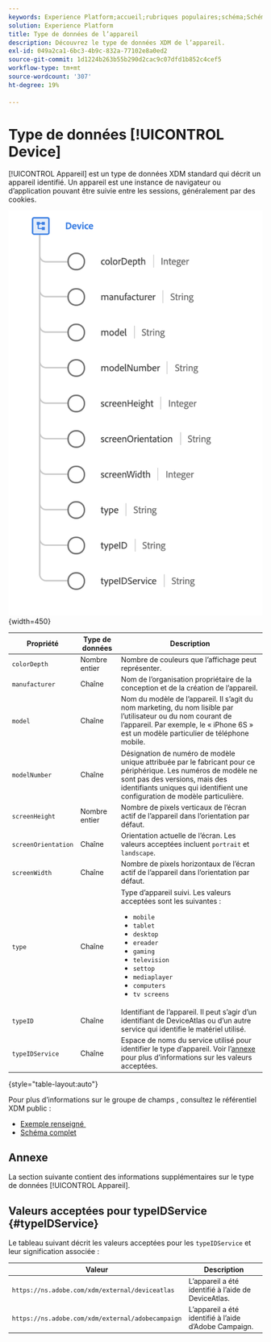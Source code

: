 ```yaml
---
keywords: Experience Platform;accueil;rubriques populaires;schéma;Schéma;XDM;champs;schémas;Schémas;appareil;type de données;type de données;type de données;
solution: Experience Platform
title: Type de données de l’appareil
description: Découvrez le type de données XDM de l’appareil.
exl-id: 049a2ca1-6bc3-4b9c-832a-77102e8a0ed2
source-git-commit: 1d1224b263b55b290d2cac9c07dfd1b852c4cef5
workflow-type: tm+mt
source-wordcount: '307'
ht-degree: 19%

---
```


# Type de données [!UICONTROL Device]

[!UICONTROL Appareil] est un type de données XDM standard qui décrit un appareil identifié. Un appareil est une instance de navigateur ou d’application pouvant être suivie entre les sessions, généralement par des cookies.

![](../images/data-types/device.png){width=450}

| Propriété | Type de données | Description |
| --- | --- | --- |
| `colorDepth` | Nombre entier | Nombre de couleurs que l’affichage peut représenter. |
| `manufacturer` | Chaîne | Nom de l’organisation propriétaire de la conception et de la création de l’appareil. |
| `model` | Chaîne | Nom du modèle de l’appareil. Il s’agit du nom marketing, du nom lisible par l’utilisateur ou du nom courant de l’appareil. Par exemple, le « iPhone 6S » est un modèle particulier de téléphone mobile. |
| `modelNumber` | Chaîne | Désignation de numéro de modèle unique attribuée par le fabricant pour ce périphérique. Les numéros de modèle ne sont pas des versions, mais des identifiants uniques qui identifient une configuration de modèle particulière. |
| `screenHeight` | Nombre entier | Nombre de pixels verticaux de l’écran actif de l’appareil dans l’orientation par défaut. |
| `screenOrientation` | Chaîne | Orientation actuelle de l’écran. Les valeurs acceptées incluent `portrait` et `landscape`. |
| `screenWidth` | Chaîne | Nombre de pixels horizontaux de l’écran actif de l’appareil dans l’orientation par défaut. |
| `type` | Chaîne | Type d’appareil suivi. Les valeurs acceptées sont les suivantes : <ul><li>`mobile`</li><li>`tablet`</li><li>`desktop`</li><li>`ereader`</li><li>`gaming`</li><li>`television`</li><li>`settop`</li><li>`mediaplayer`</li><li>`computers`</li><li>`tv screens`</li></ul> |
| `typeID` | Chaîne | Identifiant de l’appareil. Il peut s’agir d’un identifiant de DeviceAtlas ou d’un autre service qui identifie le matériel utilisé. |
| `typeIDService` | Chaîne | Espace de noms du service utilisé pour identifier le type d’appareil. Voir l’[annexe](#typeIDService) pour plus d’informations sur les valeurs acceptées. |

{style="table-layout:auto"}

Pour plus d’informations sur le groupe de champs , consultez le référentiel XDM public :

* [&#x200B; Exemple renseigné &#x200B;](https://github.com/adobe/xdm/blob/master/components/datatypes/device.example.1.json)
* [Schéma complet](https://github.com/adobe/xdm/blob/master/components/datatypes/device.schema.json)

## Annexe

La section suivante contient des informations supplémentaires sur le type de données [!UICONTROL Appareil].

## Valeurs acceptées pour typeIDService {#typeIDService}

Le tableau suivant décrit les valeurs acceptées pour les `typeIDService` et leur signification associée :

| Valeur | Description |
| --- | --- |
| `https://ns.adobe.com/xdm/external/deviceatlas` | L’appareil a été identifié à l’aide de DeviceAtlas. |
| `https://ns.adobe.com/xdm/external/adobecampaign` | L’appareil a été identifié à l’aide d’Adobe Campaign. |

